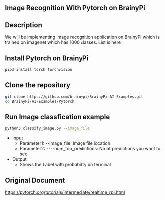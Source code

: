 ## Image Recognition With Pytorch on BrainyPi
## Description
We will be implementing image recognition application on BrainyPi which is trained on imagenet which has 1000 classes. List is here

## Install Pytorch on BrainyPi
```sh
pip3 install torch torchvision
```
## Clone the repository
  ```sh
  git clone https://github.com/brainypi/BrainyPi-AI-Examples.git
  cd BrainyPi-AI-Examples/Pytorch
  ```
## Run Image classfication example
```sh
python3 classify_image.py --image_file
```
- Input
  - Parameter1: --image_file: Image file location
  - Parameter2: ----num_top_predictions: No of predictions you want to see
- Output
  - Shows the Label with probability on terminal
## Original Document
https://pytorch.org/tutorials/intermediate/realtime_rpi.html
